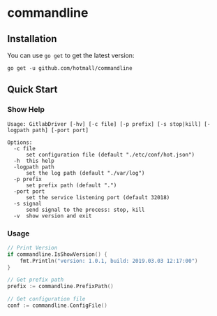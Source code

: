# commandline

## Installation

You can use `go get` to get the latest version:

```shell
go get -u github.com/hotmall/commandline
```

## Quick Start

### Show Help

```shell
Usage: GitlabDriver [-hv] [-c file] [-p prefix] [-s stop|kill] [-logpath path] [-port port]

Options:
  -c file
      set configuration file (default "./etc/conf/hot.json")
  -h  this help
  -logpath path
      set the log path (default "./var/log")
  -p prefix
      set prefix path (default ".")
  -port port
      set the service listening port (default 32018)
  -s signal
      send signal to the process: stop, kill
  -v  show version and exit
```

### Usage

```go
// Print Version
if commandline.IsShowVersion() {
    fmt.Println("version: 1.0.1, build: 2019.03.03 12:17:00")
}

// Get prefix path
prefix := commandline.PrefixPath()

// Get configuration file
conf := commandline.ConfigFile()
```
